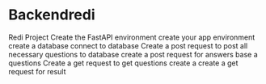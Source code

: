 # Backendredi
Redi Project
Create the FastAPI environment
create your app environment
create a database
connect to database 
Create a post request to post all necessary questions to database 
create a post request for answers base a questions
Create a get request to get questions
create a 
create a get request for result
